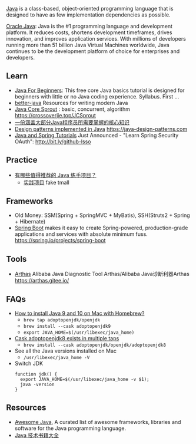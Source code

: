 [Java](https://en.wikipedia.org/wiki/Java_(programming_language)) is a class-based, object-oriented programming language that is designed to have as few implementation dependencies as possible.

[Oracle Java](https://www.oracle.com/java/): Java is the #1 programming language and development platform. It reduces costs, shortens development timeframes, drives innovation, and improves application services. With millions of developers running more than 51 billion Java Virtual Machines worldwide, Java continues to be the development platform of choice for enterprises and developers.



## Learn
- [Java For Beginners](https://web-beginner.net/java): This free core Java basics tutorial is designed for beginners with little or no Java coding experience. Syllabus. First …
- [better-java](https://github.com/cxxr/better-java) Resources for writing modern Java
- [Java Core Sprout](https://github.com/crossoverJie/JCSprout) : basic, concurrent, algorithm https://crossoverjie.top/JCSprout
- [一份涵盖大部分Java程序员所需要掌握的核心知识](https://github.com/Snailclimb/JavaGuide)
- [Design patterns implemented in Java](https://github.com/iluwatar/java-design-patterns) https://java-design-patterns.com
- [Java and Spring Tutorials](https://github.com/eugenp/tutorials) Just Announced - "Learn Spring Security OAuth": http://bit.ly/github-lsso



## Practice
- [有哪些值得推荐的 Java 练手项目？](https://www.zhihu.com/question/56476038/answer/1007722651?utm_source=wechat_session&utm_medium=social&utm_oi=27555461595136)
  - [实践项目](https://how2j.cn/stage/39.html) fake tmall



## Frameworks
- Old Money: SSM(Spring + SpringMVC + MyBatis), SSH(Struts2 + Spring + Hibernate)
- [Spring Boot](https://github.com/spring-projects/spring-boot) makes it easy to create Spring-powered, production-grade applications and services with absolute minimum fuss. https://spring.io/projects/spring-boot



## Tools
- [Arthas](https://github.com/alibaba/arthas) Alibaba Java Diagnostic Tool Arthas/Alibaba Java诊断利器Arthas https://arthas.gitee.io/



## FAQs
- [How to install Java 9 and 10 on Mac with Homebrew?](https://stackoverflow.com/questions/54566362/how-to-install-java-9-and-10-on-mac-with-homebrew/55775518)
  - `brew tap adoptopenjdk/openjdk`
  - `brew install --cask adoptopenjdk9`
  - `export JAVA_HOME=$(/usr/libexec/java_home)`
- [Cask adoptopenjdk8 exists in multiple taps](https://github.com/AdoptOpenJDK/homebrew-openjdk/issues/106)
  - `brew install --cask adoptopenjdk/openjdk/adoptopenjdk8`
- See all the Java versions installed on Mac
  - `/usr/libexec/java_home -V`
- Switch JDK
  ```shell
  function jdk() {
    export JAVA_HOME=$(/usr/libexec/java_home -v $1);
    java -version
  }
  ```



## Resources
- [Awesome Java](https://github.com/akullpp/awesome-java), A curated list of awesome frameworks, libraries and software for the Java programming language.
- [Java 技术书籍大全](https://github.com/sorenduan/awesome-java-books)
